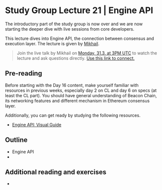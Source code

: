 # Study Group Lecture 21 | Engine API

The introductory part of the study group is now over and we are now starting the deeper dive with live sessions from core developers. 

This lecture dives into Engine API, the connection between consensus and execution layer. The lecture is given by [Mikhail](https://github.com/mkalinin). 

> Join the live talk by Mikhail on [Monday, 31.3. at 3PM UTC](https://www.timeanddate.com/worldclock/converter.html?iso=20250331T150000&p1=1440&p2=37&p3=136&p4=237&p5=923&p6=204&p7=671&p8=16&p9=41&p10=107&p11=28) to watch the lecture and ask questions directly. [Use this link to connect.](https://meet.ethereum.org/eps-office-hours) 


## Pre-reading

Before starting with the Day 16 content, make yourself familiar with resources in previous weeks, especially day 2 on CL and day 6 on specs (at least the CL part). You should have general understanding of Beacon Chain, its networking features and different mechanism in Ethereum consensus layer. 

Additionally, you can get ready by studying the following resources.

- [Engine API: Visual Guide](https://hackmd.io/@danielrachi/engine_api)

## Outline

- Engine API
- 

## Additional reading and exercises

-